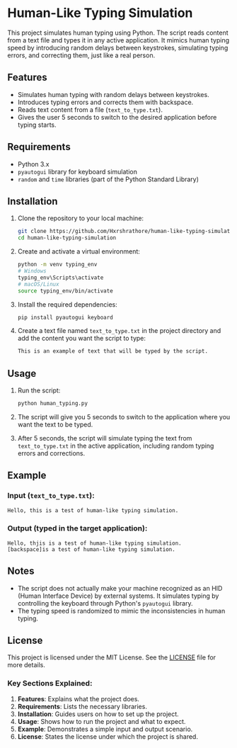 # Human-Like Typing Simulation

This project simulates human typing using Python. The script reads content from a text file and types it in any active application. It mimics human typing speed by introducing random delays between keystrokes, simulating typing errors, and correcting them, just like a real person.

## Features
- Simulates human typing with random delays between keystrokes.
- Introduces typing errors and corrects them with backspace.
- Reads text content from a file (`text_to_type.txt`).
- Gives the user 5 seconds to switch to the desired application before typing starts.

## Requirements
- Python 3.x
- `pyautogui` library for keyboard simulation
- `random` and `time` libraries (part of the Python Standard Library)

## Installation

1. Clone the repository to your local machine:
   ```bash
   git clone https://github.com/Hxrshrathore/human-like-typing-simulation.git
   cd human-like-typing-simulation
   ```

2. Create and activate a virtual environment:
   ```bash
   python -m venv typing_env
   # Windows
   typing_env\Scripts\activate
   # macOS/Linux
   source typing_env/bin/activate
   ```

3. Install the required dependencies:
   ```bash
   pip install pyautogui keyboard
   ```

4. Create a text file named `text_to_type.txt` in the project directory and add the content you want the script to type:
   ```txt
   This is an example of text that will be typed by the script.
   ```

## Usage

1. Run the script:
   ```bash
   python human_typing.py
   ```

2. The script will give you 5 seconds to switch to the application where you want the text to be typed.

3. After 5 seconds, the script will simulate typing the text from `text_to_type.txt` in the active application, including random typing errors and corrections.

## Example

### Input (`text_to_type.txt`):
```txt
Hello, this is a test of human-like typing simulation.
```

### Output (typed in the target application):
```
Hello, thjis is a test of human-like typing simulation.
[backspace]is a test of human-like typing simulation.
```

## Notes

- The script does not actually make your machine recognized as an HID (Human Interface Device) by external systems. It simulates typing by controlling the keyboard through Python's `pyautogui` library.
- The typing speed is randomized to mimic the inconsistencies in human typing.

## License
This project is licensed under the MIT License. See the [LICENSE](LICENSE) file for more details.


### Key Sections Explained:
1. **Features**: Explains what the project does.
2. **Requirements**: Lists the necessary libraries.
3. **Installation**: Guides users on how to set up the project.
4. **Usage**: Shows how to run the project and what to expect.
5. **Example**: Demonstrates a simple input and output scenario.
6. **License**: States the license under which the project is shared.

